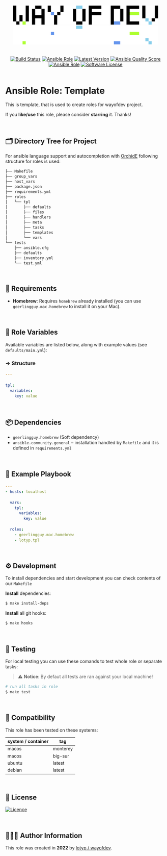 <br>

<div align="center">
<img width="456" src="./assets/logo.gh-light-mode-only.png#gh-light-mode-only">
<img width="456" src="./assets/logo.gh-dark-mode-only.png#gh-dark-mode-only">
</div>



<br>

<br>

<div align="center">
<a href="https://actions-badge.atrox.dev/wayofdev/ansible-role-tpl/goto"><img alt="Build Status" src="https://img.shields.io/endpoint.svg?url=https%3A%2F%2Factions-badge.atrox.dev%2Fwayofdev%2Fansible-role-tpl%2Fbadge&style=flat-square"/></a>
<a href="https://galaxy.ansible.com/lotyp/tpl"><img alt="Ansible Role" src="https://img.shields.io/ansible/role/59193?style=flat-square"/></a>
<a href="https://github.com/wayofdev/ansible-role-tpl/tags"><img src="https://img.shields.io/github/v/tag/wayofdev/ansible-role-tpl?sort=semver&style=flat-square" alt="Latest Version"></a>
<a href="https://galaxy.ansible.com/lotyp/tpl">
<img alt="Ansible Quality Score" src="https://img.shields.io/ansible/quality/59193?style=flat-square"/></a>
<a href="https://galaxy.ansible.com/lotyp/tpl">
<img alt="Ansible Role" src="https://img.shields.io/ansible/role/d/59193?style=flat-square"/></a>
<a href="LICENSE"><img src="https://img.shields.io/badge/License-LGPL%20v3-green.svg?style=flat-square" alt="Software License"/></a>
</div>
<br>

# Ansible Role: Template

This is template, that is used to create roles for wayofdev project.

If you **like/use** this role, please consider **starring** it. Thanks!

<br>

## 🗂 Directory Tree for Project

For ansible language support and autocompletion with [OrchidE](https://www.orchide.dev/pages/dokumentation) following structure for roles is used:

```
├── Makefile
├── group_vars
├── host_vars
├── package.json
├── requirements.yml
├── roles
│   └── tpl
│       ├── defaults
│       ├── files
│       ├── handlers
│       ├── meta
│       ├── tasks
│       ├── templates
│       └── vars
└── tests
    ├── ansible.cfg
    ├── defaults
    ├── inventory.yml
    └── test.yml
```

<br>

## 📑 Requirements

  - **Homebrew**: Requires `homebrew` already installed (you can use `geerlingguy.mac.homebrew` to install it on your Mac).

<br>

## 🔧 Role Variables

Available variables are listed below, along with example values (see `defaults/main.yml`):

### → Structure

```yaml
---

tpl:
  variables:
    key: value
```

<br>

## 📦 Dependencies

  - `geerlingguy.homebrew` (Soft dependency)
  - `ansible.community.general` – installation handled by `Makefile` and it is defined in `requirements.yml`

<br>

## 📗 Example Playbook

```yaml
---
- hosts: localhost

  vars:
    tpl:
      variables:
        key: value

  roles:
    - geerlingguy.mac.homebrew
    - lotyp.tpl
```

<br>

## ⚙️ Development

To install dependencies and start development you can check contents of our `Makefile`

**Install** dependencies:

```bash
$ make install-deps
```

**Install** all git hooks:

```bash
$ make hooks
```

<br>

## 🧪 Testing

For local testing you can use these comands to test whole role or separate tasks:

> :warning: **Notice**: By defaut all tests are ran against your local machine!

```bash
# run all tasks in role
$ make test
```

<br>

## 🧩 Compatibility

This role has been tested on these systems:

| system / container | tag      |
| :----------------- | -------- |
| macos              | monterey |
| macos              | big-sur  |
| ubuntu             | latest   |
| debian             | latest   |

<br>

## 🤝 License

[![Licence](https://img.shields.io/badge/License-LGPL%20v3-green.svg?style=for-the-badge)](./LICENSE)

<br>

## 🙆🏼‍♂️ Author Information

This role was created in **2022** by [lotyp / wayofdev](https://github.com/wayofdev).

